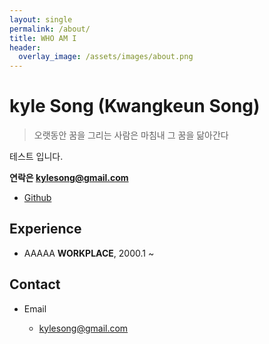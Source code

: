 ```yaml
---
layout: single
permalink: /about/
title: WHO AM I
header:
  overlay_image: /assets/images/about.png
---
```


# kyle Song (Kwangkeun Song)

> 오랫동안 꿈을 그리는 사람은 마침내 그 꿈을 닮아간다

테스트 입니다.

**연락은 kylesong@gmail.com**


- [Github](https://github.com/kyl3song)


## Experience

- AAAAA **WORKPLACE**, 2000.1 ~

## Contact

- Email

  - kylesong@gmail.com


